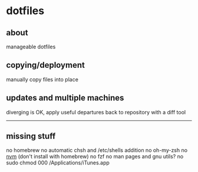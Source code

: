 # dotfiles

## about
manageable dotfiles

## copying/deployment
manually copy files into place

## updates and multiple machines
diverging is OK, apply useful departures back to repository with a diff tool

---

## missing stuff
no homebrew
no automatic chsh and /etc/shells addition
no oh-my-zsh
no [nvm](https://github.com/creationix/nvm#installation) (don't install with homebrew)
no fzf
no man pages and gnu utils?
no sudo chmod 000 /Applications/iTunes.app
